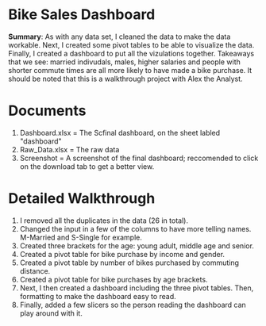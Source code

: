 # Bike Sales Dashboard

**Summary**: As with any data set, I cleaned the data to make the data workable. Next, I created some pivot tables to be able to visualize the data. Finally, I created a dashboard to put all the vizulations together. Takeaways that we see: married indivudals, males, higher salaries and people with shorter commute times are all more likely to have made a bike purchase. It should be noted that this is a walkthrough project with Alex the Analyst. 


# Documents
1) Dashboard.xlsx = The Scfinal dashboard, on the sheet labled "dashboard"
2) Raw_Data.xlsx = The raw data
3) Screenshot = A screenshot of the final dashboard; reccomended to click on the download tab to get a better view. 

# Detailed Walkthrough
1) I removed all the duplicates in the data (26 in total).
2) Changed the input in a few of the columns to have more telling names. M-Married and S-Single for example. 
3) Created three brackets for the age: young adult, middle age and senior. 
4) Created a pivot table for bike purchase by income and gender. 
5) Created a pivot table by number of bikes purchased by commuting distance. 
6) Created a pivot table for bike purchases by age brackets. 
7) Next, I then created a dashboard including the three pivot tables. Then, formatting to make the dashboard easy to read.
8) Finally, added a few slicers so the person reading the dashboard can play around with it. 
